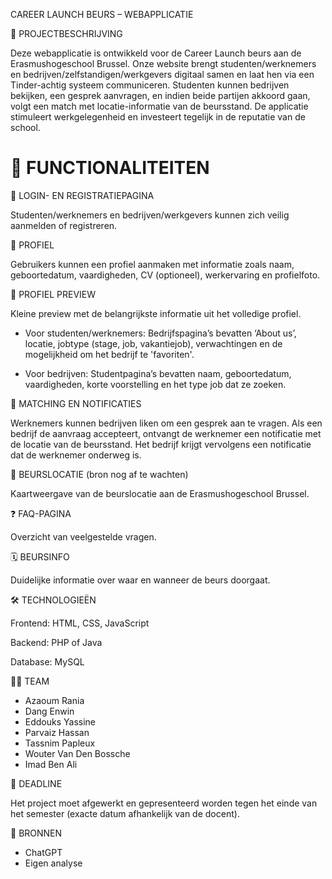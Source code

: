 CAREER LAUNCH BEURS – WEBAPPLICATIE

📌 PROJECTBESCHRIJVING

Deze webapplicatie is ontwikkeld voor de Career Launch beurs aan de Erasmushogeschool Brussel. Onze website brengt studenten/werknemers en bedrijven/zelfstandigen/werkgevers digitaal samen en laat hen via een Tinder-achtig systeem communiceren. Studenten kunnen bedrijven bekijken, een gesprek aanvragen, en indien beide partijen akkoord gaan, volgt een match met locatie-informatie van de beursstand. De applicatie stimuleert werkgelegenheid en investeert tegelijk in de reputatie van de school.

<H1> 🎯 FUNCTIONALITEITEN </H1>

🔐 LOGIN- EN REGISTRATIEPAGINA

Studenten/werknemers en bedrijven/werkgevers kunnen zich veilig aanmelden of registreren.

👤 PROFIEL

Gebruikers kunnen een profiel aanmaken met informatie zoals naam, geboortedatum, vaardigheden, CV (optioneel), werkervaring en profielfoto.

📄 PROFIEL PREVIEW

Kleine preview met de belangrijkste informatie uit het volledige profiel.

  - Voor studenten/werknemers: Bedrijfspagina’s bevatten ‘About us’, locatie, jobtype (stage, job, vakantiejob), verwachtingen en de mogelijkheid om het bedrijf te 'favoriten'.

  - Voor bedrijven: Studentpagina’s bevatten naam, geboortedatum, vaardigheden, korte voorstelling en het type job dat ze zoeken.

💬 MATCHING EN NOTIFICATIES

Werknemers kunnen bedrijven liken om een gesprek aan te vragen. Als een bedrijf de aanvraag accepteert, ontvangt de werknemer een notificatie met de locatie van de beursstand. Het bedrijf krijgt vervolgens een notificatie dat de werknemer onderweg is.

📍 BEURSLOCATIE (bron nog af te wachten)

Kaartweergave van de beurslocatie aan de Erasmushogeschool Brussel.

❓ FAQ-PAGINA

Overzicht van veelgestelde vragen.

🗓️ BEURSINFO

Duidelijke informatie over waar en wanneer de beurs doorgaat.

🛠️ TECHNOLOGIEËN

Frontend: HTML, CSS, JavaScript

Backend: PHP of Java

Database: MySQL

👨‍💻 TEAM
- Azaoum Rania
- Dang Enwin
- Eddouks Yassine
- Parvaiz Hassan
- Tassnim Papleux
- Wouter Van Den Bossche
- Imad Ben Ali

📆 DEADLINE

Het project moet afgewerkt en gepresenteerd worden tegen het einde van het semester (exacte datum afhankelijk van de docent).

🔗 BRONNEN
- ChatGPT
- Eigen analyse

